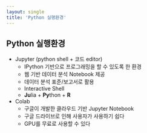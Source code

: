```yaml
---
layout: single
title: 'Python 실행환경'
---
```


## Python 실행환경
- Jupyter (python shell + 코드 editor)
	- IPython 기반으로 프로그래밍을 할 수 있도록 한 환경
	- 웹 기반 데이터 분석 Notebook 제공
	- 데이터 분석 표준/보고서로 활용
	- Interactive Shell
	- **Ju**lia + **Py**thon + **R**
- Colab
	- 구글이 개발한 클라우드 기반 Jupyter Notebook
	- 구글 드라이브로 인해 사용자가 사용하기 쉽다
	- GPU를 무료로 사용할 수 있다
